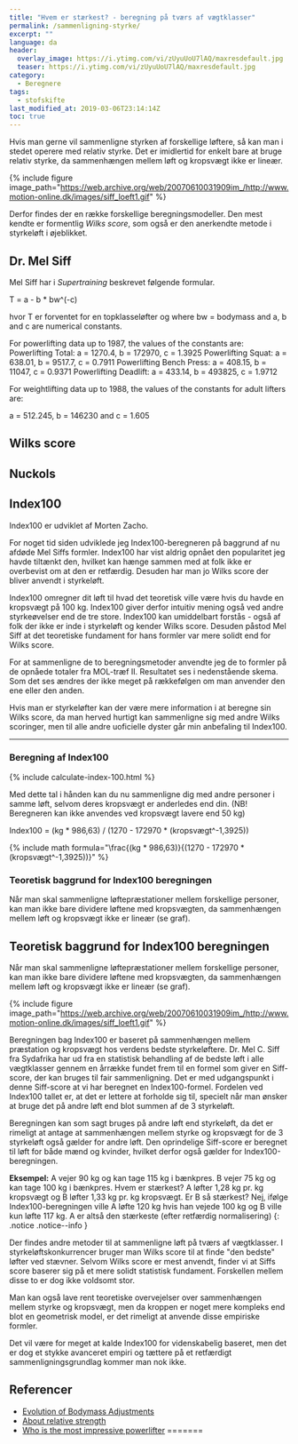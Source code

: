 ```yaml
---
title: "Hvem er stærkest? - beregning på tværs af vægtklasser"
permalink: /sammenligning-styrke/
excerpt: ""
language: da
header:
  overlay_image: https://i.ytimg.com/vi/zUyuUoU7lAQ/maxresdefault.jpg
  teaser: https://i.ytimg.com/vi/zUyuUoU7lAQ/maxresdefault.jpg
category:
  - Beregnere
tags:
  - stofskifte
last_modified_at: 2019-03-06T23:14:14Z
toc: true
---
```


Hvis man gerne vil sammenligne styrken af forskellige løftere, så kan man i stedet operere med relativ styrke. Det er imidlertid for enkelt bare at bruge relativ styrke, da sammenhængen mellem løft og kropsvægt ikke er lineær.

{% include figure image_path="https://web.archive.org/web/20070610031909im_/http://www.motion-online.dk/images/siff_loeft1.gif" %}

Derfor findes der en række forskellige beregningsmodeller. Den mest kendte er formentlig _Wilks score_, som også er den anerkendte metode i styrkeløft i øjeblikket. 



## Dr. Mel Siff

Mel Siff har i _Supertraining_ beskrevet følgende formular. 

T = a - b * bw^(-c)

hvor T er forventet for en topklasseløfter og where bw = bodymass and a, b and c are numerical constants.

For powerlifting data up to 1987, the values of the constants are:
Powerlifting Total:         a = 1270.4, b = 172970, c = 1.3925
Powerlifting Squat:         a = 638.01, b = 9517.7, c = 0.7911
Powerlifting Bench Press:   a = 408.15, b = 11047, c = 0.9371
Powerlifting Deadlift:      a = 433.14, b = 493825, c = 1.9712

For weightlifting data up to 1988, the values of the constants for adult
lifters are:

  a  =  512.245, b =  146230  and c =  1.605

## Wilks score

## Nuckols 

## Index100

Index100 er udviklet af Morten Zacho.

For noget tid siden udviklede jeg Index100-beregneren på baggrund af nu afdøde Mel Siffs formler. Index100 har vist aldrig opnået den popularitet jeg havde tiltænkt den, hvilket kan hænge sammen med at folk ikke er overbevist om at den er retfærdig. Desuden har man jo Wilks score der bliver anvendt i styrkeløft.

Index100 omregner dit løft til hvad det teoretisk ville være hvis du havde en kropsvægt på 100 kg. Index100 giver derfor intuitiv mening også ved andre styrkeøvelser end de tre store. Index100 kan umiddelbart forstås - også af folk der ikke er inde i styrkeløft og kender Wilks score. Desuden påstod Mel Siff at det teoretiske fundament for hans formler var mere solidt end for Wilks score.

For at sammenligne de to beregningsmetoder anvendte jeg de to formler på de opnåede totaler fra MOL-træf II. Resultatet ses i nedenstående skema. Som det ses ændres der ikke meget på rækkefølgen om man anvender den ene eller den anden.

Hvis man er styrkeløfter kan der være mere information i at beregne sin Wilks score, da man herved hurtigt kan sammenligne sig med andre Wilks scoringer, men til alle andre uoficielle dyster går min anbefaling til Index100.

***

### Beregning af Index100

{% include calculate-index-100.html %}

Med dette tal i hånden kan du nu sammenligne dig med andre personer i samme løft, selvom deres kropsvægt er anderledes end din. (NB! Beregneren kan ikke anvendes ved kropsvægt lavere end 50 kg)

Index100 = (kg * 986,63) / (1270 - 172970 * (kropsvægt^-1,3925))

{% include math formula="\frac{(kg * 986,63)}{(1270 - 172970 * (kropsvægt^-1,3925))}" %}

### Teoretisk baggrund for Index100 beregningen

Når man skal sammenligne løftepræstationer mellem forskellige personer, kan man ikke bare dividere løftene med kropsvægten, da sammenhængen mellem løft og kropsvægt ikke er lineær (se graf).

## Teoretisk baggrund for Index100 beregningen

Når man skal sammenligne løftepræstationer mellem forskellige personer, kan man ikke bare dividere løftene med kropsvægten, da sammenhængen mellem løft og kropsvægt ikke er lineær (se graf).

{% include figure image_path="https://web.archive.org/web/20070610031909im_/http://www.motion-online.dk/images/siff_loeft1.gif" %}

Beregningen bag Index100 er baseret på sammenhængen mellem præstation og kropsvægt hos verdens bedste styrkeløftere. Dr. Mel C. Siff fra Sydafrika har ud fra en statistisk behandling af de bedste løft i alle vægtklasser gennem en årrække fundet frem til en formel som giver en Siff-score, der kan bruges til fair sammenligning. Det er med udgangspunkt i denne Siff-score at vi har beregnet en Index100-formel. Fordelen ved Index100 tallet er, at det er lettere at forholde sig til, specielt når man ønsker at bruge det på andre løft end blot summen af de 3 styrkeløft.

Beregningen kan som sagt bruges på andre løft end styrkeløft, da det er rimeligt at antage at sammenhængen mellem styrke og kropsvægt for de 3 styrkeløft også gælder for andre løft. Den oprindelige Siff-score er beregnet til løft for både mænd og kvinder, hvilket derfor også gælder for Index100-beregningen.

**Eksempel:** A vejer 90 kg og kan tage 115 kg i bænkpres. B vejer 75 kg og kan tage 100 kg i bænkpres. Hvem er stærkest? A løfter 1,28 kg pr. kg kropsvægt og B løfter 1,33 kg pr. kg kropsvægt. Er B så stærkest? Nej, ifølge Index100-beregningen ville A løfte 120 kg hvis han vejede 100 kg og B ville kun løfte 117 kg. A er altså den stærkeste (efter retfærdig normalisering)
{: .notice .notice--info }

Der findes andre metoder til at sammenligne løft på tværs af vægtklasser. I styrkeløftskonkurrencer bruger man Wilks score til at finde "den bedste" løfter ved stævner. Selvom Wilks score er mest anvendt, finder vi at Siffs score baserer sig på et mere solidt statistisk fundament. Forskellen mellem disse to er dog ikke voldsomt stor.

Man kan også lave rent teoretiske overvejelser over sammenhængen mellem styrke og kropsvægt, men da kroppen er noget mere kompleks end blot en geometrisk model, er det rimeligt at anvende disse empiriske formler.

Det vil være for meget at kalde Index100 for videnskabelig baseret, men det er dog et stykke avanceret empiri og tættere på et retfærdigt sammenligningsgrundlag kommer man nok ikke.

## Referencer

- [Evolution of Bodymass Adjustments](http://web.archive.org/web/20050304042306/http://www.sportsci.com/SPORTSCI/JANUARY/evolution_of_bodymass_adjustment.htm)
- [About relative strength](http://tsampa.org/training/scripts/relative_strength/#about)
- [Who is the most impressive powerlifter](https://www.strongerbyscience.com/whos-the-most-impressive-powerlifter/)
=======
